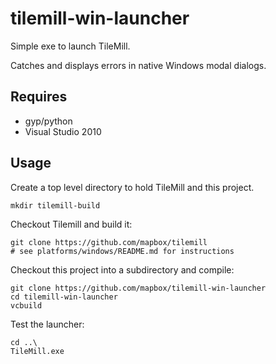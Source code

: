 # tilemill-win-launcher

Simple exe to launch TileMill.

Catches and displays errors in native Windows modal dialogs.

## Requires

 * gyp/python
 * Visual Studio 2010

## Usage

Create a top level directory to hold TileMill and this project.

    mkdir tilemill-build

Checkout Tilemill and build it:

    git clone https://github.com/mapbox/tilemill
	# see platforms/windows/README.md for instructions

Checkout this project into a subdirectory and compile:

    git clone https://github.com/mapbox/tilemill-win-launcher
	cd tilemill-win-launcher
	vcbuild

Test the launcher:

    cd ..\
	TileMill.exe


